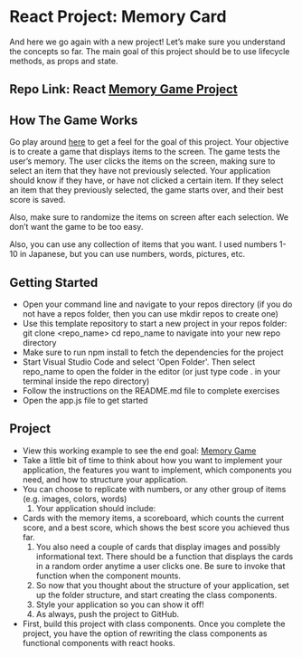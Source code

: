 # React Project: Memory Card

And here we go again with a new project! Let’s make sure you understand the concepts so far. The main goal of this project should be to use lifecycle methods, as props and state.

## Repo Link: React [Memory Game Project](https://github.com/Bryantellius/react_memorygame_project)

## How The Game Works

Go play around [here](https://complete-memory-game.herokuapp.com/) to get a feel for the goal of this project. Your objective is to create a game that displays items to the screen. The game tests the user’s memory. The user clicks the items on the screen, making sure to select an item that they have not previously selected. Your application should know if they have, or have not clicked a certain item. If they select an item that they previously selected, the game starts over, and their best score is saved.

Also, make sure to randomize the items on screen after each selection. We don’t want the game to be too easy.

Also, you can use any collection of items that you want. I used numbers 1-10 in Japanese, but you can use numbers, words, pictures, etc.

## Getting Started

- Open your command line and navigate to your repos directory (if you do not have a repos folder, then you can use mkdir repos to create one)
- Use this template repository to start a new project in your repos folder: git clone &lt;repo_name> cd repo_name to navigate into your new repo directory
- Make sure to run npm install to fetch the dependencies for the project
- Start Visual Studio Code and select 'Open Folder'. Then select repo_name to open the folder in the editor (or just type code . in your terminal inside the repo directory)
- Follow the instructions on the README.md file to complete exercises
- Open the app.js file to get started

## Project

- View this working example to see the end goal: [Memory Game](https://complete-memory-game.herokuapp.com/)
- Take a little bit of time to think about how you want to implement your application, the features you want to implement, which components you need, and how to structure your application.
- You can choose to replicate with numbers, or any other group of items (e.g. images, colors, words)
  1. Your application should include:
- Cards with the memory items, a scoreboard, which counts the current score, and a best score, which shows the best score you achieved thus far.
  1. You also need a couple of cards that display images and possibly informational text. There should be a function that displays the cards in a random order anytime a user clicks one. Be sure to invoke that function when the component mounts.
  2. So now that you thought about the structure of your application, set up the folder structure, and start creating the class components.
  3. Style your application so you can show it off!
  4. As always, push the project to GitHub.
- First, build this project with class components. Once you complete the project, you have the option of rewriting the class components as functional components with react hooks.

<br>